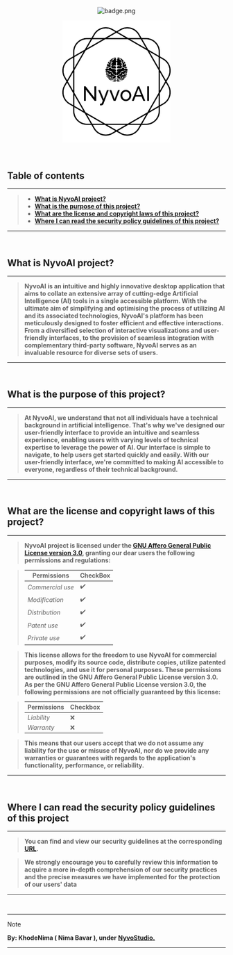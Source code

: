 
<p align="center">
  <img src="https://img.shields.io/badge/By-NyvoStudio%20And%20Nima%20Bavar-black?style=flat&logoColor=black" alt="badge.png" />

</p>

<p align="center">
  <img src="https://github.com/KhodeNima/NyvoAI/blob/Main.Project/documentations/project_logo_ideas/12.png" alt="logo.png" width="250" />
</p>


<br>


## Table of contents
---
> - [**What is NyvoAI project?**](#what-is-nyvoai-project)
> - [**What is the purpose of this project?**](#what-is-the-purpose-of-this-project)
> - [**What are the license and copyright laws of this project?**](#what-are-the-license-and-copyright-laws-of-this-project)
> - [**Where I can read the security policy guidelines of this project?**]()
---


<br>


## What is NyvoAI project?
---
> **NyvoAI is an intuitive and highly innovative desktop application that aims to collate an extensive array of cutting-edge Artificial Intelligence (AI) tools in a single accessible platform. With the ultimate aim of simplifying and optimising the process of utilizing AI and its associated technologies, NyvoAI's platform has been meticulously designed to foster efficient and effective interactions. From a diversified selection of interactive visualizations and user-friendly interfaces, to the provision of seamless integration with complementary third-party software, NyvoAI serves as an invaluable resource for diverse sets of users.**
---


<br>


## What is the purpose of this project?
---
> **At NyvoAI, we understand that not all individuals have a technical background in artificial intelligence. That's why we've designed our user-friendly interface to provide an intuitive and seamless experience, enabling users with varying levels of technical expertise to leverage the power of AI. Our interface is simple to navigate, to help users get started quickly and easily.  With our user-friendly interface, we're committed to making AI accessible to everyone, regardless of their technical background.**
---


<br>


## What are the license and copyright laws of this project?
---
> **NyvoAI project is licensed under the [GNU Affero General Public License version 3.0](), granting our dear users the following permissions and regulations:**

> | **Permissions**     | CheckBox |
> | -------------       |  ------  |
> |   *Commercial use*  |    ✔️   |
> |   *Modification*    |    ✔️   |
> |   *Distribution*    |    ✔️   |
> |   *Patent use*      |    ✔️   |
> |   *Private use*     |    ✔️   |


> **This license allows for the freedom to use NyvoAI for commercial purposes, modify its source code, distribute copies, utilize patented technologies, and use it for personal purposes. These permissions are outlined in the GNU Affero General Public License version 3.0.**
> **As per the GNU Affero General Public License version 3.0, the following permissions are not officially guaranteed by this license:**

> | **Permissions** | **Checkbox** |
> | --------------- | ------------ |
> |   *Liability*   |      ❌      |
> |   *Warranty*    |      ❌      |

> **This means that our users accept that we do not assume any liability for the use or misuse of NyvoAI, nor do we provide any warranties or guarantees with regards to the application's functionality, performance, or reliability.**
---


<br>


## Where I can read the security policy guidelines of this project
---
> **You can find and view our security guidelines at the corresponding [URL](NotImplemented).**

> **We strongly encourage you to carefully review this information to acquire a more in-depth comprehension of our security practices and the precise measures we have implemented for the protection of our users' data**
---


<br>


---
> [!NOTE]
> **By: KhodeNima ( Nima Bavar ), under** [**NyvoStudio.**](https://github.com/NyvoStudio)
---
